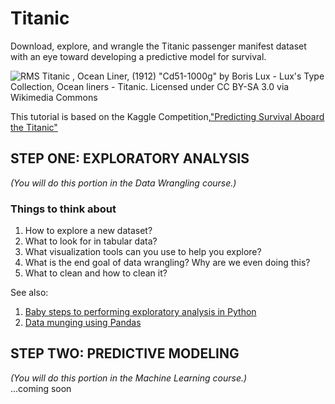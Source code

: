 # Titanic
Download, explore, and wrangle the Titanic passenger manifest dataset with an eye toward developing a predictive model for survival.

![RMS Titanic , Ocean Liner, (1912)](https://github.com/rebeccabilbro/titanic/blob/master/images/Cd51-1000g.gif)
"Cd51-1000g" by Boris Lux - Lux's Type Collection, Ocean liners - Titanic. Licensed under CC BY-SA 3.0 via Wikimedia Commons


This tutorial is based on the Kaggle Competition,["Predicting Survival Aboard the Titanic"](https://www.kaggle.com/c/titanic)

## STEP ONE: EXPLORATORY ANALYSIS
_(You will do this portion in the Data Wrangling course.)_
### Things to think about
1. How to explore a new dataset?
2. What to look for in tabular data?
3. What visualization tools can you use to help you explore?
4. What is the end goal of data wrangling? Why are we even doing this?
5. What to clean and how to clean it?


See also:
1. [Baby steps to performing exploratory analysis in Python](http://www.analyticsvidhya.com/blog/2014/08/baby-steps-python-performing-exploratory-analysis-python/)
2. [Data munging using Pandas](http://www.analyticsvidhya.com/blog/2014/09/data-munging-python-using-pandas-baby-steps-python/)


## STEP TWO: PREDICTIVE MODELING
_(You will do this portion in the Machine Learning course.)_      
...coming soon
